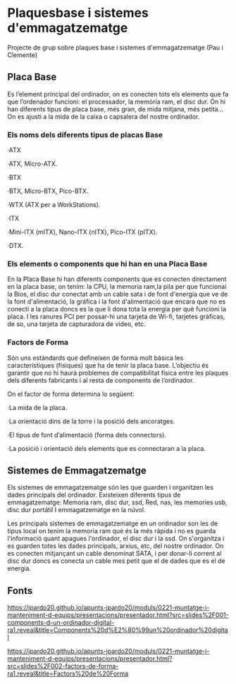 # Plaquesbase i sistemes d'emmagatzematge
Projecte de grup sobre plaques base i sistemes d'emmagatzematge (Pau i Clemente)

## Placa Base
Es l’element principal del ordinador, on es conecten tots els elements que fa que l’ordenador funcioni: el processador, la memòria ram, el disc dur.
On hi han diferents tipus de placa base, més gran, de mida mitjana, més petita... On es ajusti a la mida de la caixa o capsalera del nostre ordinador. 

### Els noms dels diferents tipus de placas Base
·ATX

·ATX, Micro-ATX.

·BTX

·BTX, Micro-BTX, Pico-BTX.

·WTX (ATX per a WorkStations).

·ITX

·Mini-ITX (mITX), Nano-ITX (nITX), Pico-ITX (pITX).

·DTX.
### Els elements o components que hi han en una Placa Base
En la Placa Base hi han diferents components que es conecten directament en la placa base, on tenim: la CPU, la memoria ram,la pila per que funcionai la Bios, el disc dur conectat amb un cable sata i de font d'energia que ve de la font d'alimentació, la gráfica i la font d'alimentació que encara que no es conecti a la placa doncs es la que li dona tota la energia per què funcioni la placa. I les ranures PCI per possar-hi una tarjeta de Wi-fi, tarjetes gráficas, de so, una tarjeta de capturadora de video, etc.


### Factors de Forma
Són uns estàndards que defineixen de forma molt bàsica les característiques (físiques) que ha de tenir la placa base. 
L’objectiu és garantir que no hi haurà problemes de compatibilitat física entre les plaques dels diferents fabricants i al resta de components de l’ordinador. 

On el factor de forma determina lo següent: 

·La mida de la placa. 

·La orientació dins de la torre i la posició dels ancoratges. 

·El tipus de font d’alimentació (forma dels connectors). 

·La posició i orientació dels elements que es connectaran a la placa. 

## Sistemes de Emmagatzematge
Els sistemes de emmagatzematge són les que guarden i organitzen les dades principals del ordinador. Existeixen diferents tipus de emmagatzematge: Memoria ram, disc dur, ssd, Red, nas, les memories usb, disc dur portátil I emmagatzematge en la núvol. 

Les principals sistemes de emmagatzematge en un ordinador son les de tipus local on tenim la memoria ram què és la més rápida i no es guarda l'informació quant apagues l'ordinador, el disc dur i la ssd. On s'organitza i es guarden totes les dades principals, arxius, etc, del nostre ordinador. On es conecten mitjançant un cable denominat SATA, i per donar-li corrent al disc dur doncs es conecta un cable mes petit que el de dades que es el de energia.

## Fonts

https://jpardo20.github.io/apunts-jpardo20/moduls/0221-muntatge-i-manteniment-d-equips/presentacions/presentador.html?src=slides%2F001-components-d-un-ordinador-digital-ra1.reveal&title=Components%20d%E2%80%99un%20ordinador%20digital

https://jpardo20.github.io/apunts-jpardo20/moduls/0221-muntatge-i-manteniment-d-equips/presentacions/presentador.html?src=slides%2F002-factors-de-forma-ra1.reveal&title=Factors%20de%20Forma